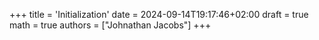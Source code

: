 +++
title = 'Initialization'
date = 2024-09-14T19:17:46+02:00
draft = true
math = true
authors = ["Johnathan Jacobs"]
+++
